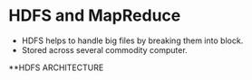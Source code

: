 # HDFS and MapReduce
 - HDFS helps to handle big files by breaking them into block.
 - Stored across several commodity computer.
 
 **HDFS ARCHITECTURE
 

